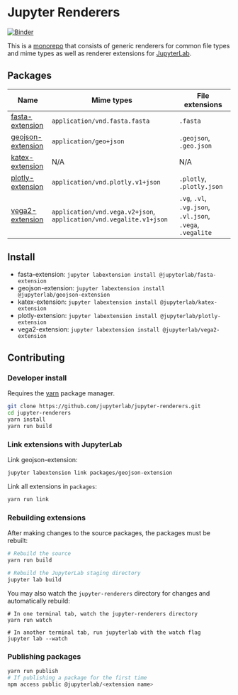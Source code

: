 # Jupyter Renderers

[![Binder](https://beta.mybinder.org/badge.svg)](https://mybinder.org/v2/gh/jupyterlab/jupyter-renderers/master?urlpath=lab/tree/notebooks)

This is a [monorepo](https://github.com/lerna/lerna#what-does-a-lerna-repo-look-like) that consists of generic renderers for common file types and mime types as well as renderer extensions for [JupyterLab](https://github.com/jupyterlab/jupyterlab).

## Packages

| Name        | Mime types           | File extensions |
| ----------- | -------------------- | --------------- |
| [fasta-extension](packages/fasta-extension) | `application/vnd.fasta.fasta` | `.fasta` |
| [geojson-extension](packages/geojson-extension) | `application/geo+json` | `.geojson`, `.geo.json` |
| [katex-extension](packages/katex-extension) | N/A | N/A |
| [plotly-extension](packages/plotly-extension) | `application/vnd.plotly.v1+json` | `.plotly`, `.plotly.json` |
| [vega2-extension](packages/vega2-extension) | `application/vnd.vega.v2+json`, `application/vnd.vegalite.v1+json`| `.vg`, `.vl`, `.vg.json`, `.vl.json`, `.vega`, `.vegalite` |

## Install

* fasta-extension: `jupyter labextension install @jupyterlab/fasta-extension`
* geojson-extension: `jupyter labextension install @jupyterlab/geojson-extension`
* katex-extension: `jupyter labextension install @jupyterlab/katex-extension`
* plotly-extension: `jupyter labextension install @jupyterlab/plotly-extension`
* vega2-extension: `jupyter labextension install @jupyterlab/vega2-extension`

## Contributing

### Developer install

Requires the [yarn](https://yarnpkg.com/) package manager.

```bash
git clone https://github.com/jupyterlab/jupyter-renderers.git
cd jupyter-renderers
yarn install
yarn run build
```

### Link extensions with JupyterLab

Link geojson-extension:

```bash
jupyter labextension link packages/geojson-extension
```

Link all extensions in `packages`:

```bash
yarn run link
```

### Rebuilding extensions

After making changes to the source packages, the packages must be rebuilt:

```bash
# Rebuild the source
yarn run build

# Rebuild the JupyterLab staging directory
jupyter lab build
```

You may also watch the `jupyter-renderers` directory for changes and automatically rebuild:

```
# In one terminal tab, watch the jupyter-renderers directory
yarn run watch

# In another terminal tab, run jupyterlab with the watch flag
jupyter lab --watch
```

### Publishing packages

```bash
yarn run publish
# If publishing a package for the first time
npm access public @jupyterlab/<extension name>
```
